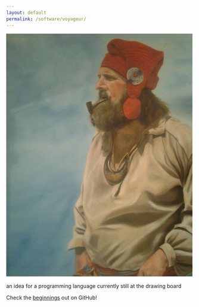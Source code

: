 ```yaml
---
layout: default
permalink: /software/voyageur/
---
```

![voyageur](/assets/programming/voyageur.jpg)

an idea for a programming language currently still at the drawing board

Check the [beginnings](https://github.com/karledramberg/voyageur) out on GitHub!
